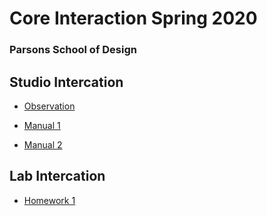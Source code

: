 # Core Interaction Spring 2020

### Parsons School of Design 

## Studio Intercation

- [Observation](http://sonyaolomskaya.github.io/ci20/observation/index.html)

- [Manual 1](http://sonyaolomskaya.github.io/ci20/manual-1/index.html)

- [Manual 2](http://sonyaolomskaya.github.io/ci20/manual-2/index.html)

## Lab Intercation

- [Homework 1](http://sonyaolomskaya.github.io/ci20/homework-1/index.html)